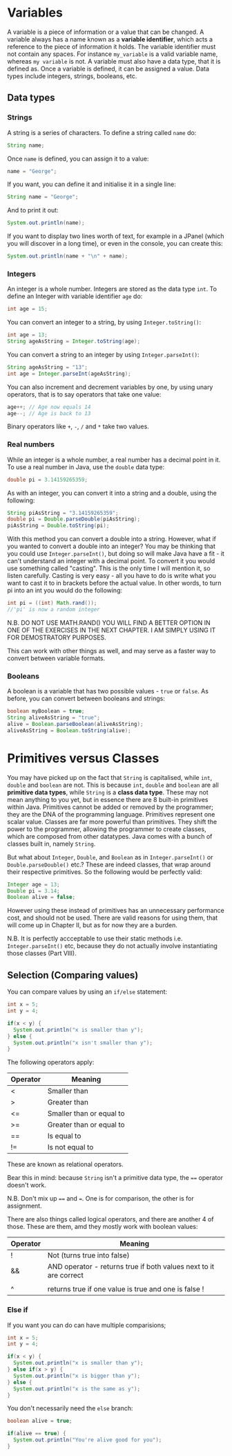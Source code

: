 Variables
===

A variable is a piece of information or a value that can be changed. A variable always has a name known as a **variable identifier**, which acts a reference to the piece of information it holds. The variable identifier must not contain any spaces. For instance `my_variable` is a valid variable name, whereas `my variable` is not. A variable must also have a data type, that it is defined as. Once a variable is defined, it can be assigned a value. Data types include integers, strings, booleans, etc.

## Data types

### Strings
A string is a series of characters. To define a string called `name` do:

```java
String name;
```

Once `name` is defined, you can assign it to a value:

```java
name = "George";
```

If you want, you can define it and initialise it in a single line:

```java
String name = "George";
```

And to print it out:

```java
System.out.println(name);
```

If you want to display two lines worth of text, for example in a JPanel (which you will discover in a long time), or even in the console, you can create this:

```java
System.out.println(name + "\n" + name);
```

### Integers
An integer is a whole number. Integers are stored as the data type `int`. To define an Integer with variable identifier `age` do:

```java
int age = 15;
```

You can convert an integer to a string, by using `Integer.toString()`:

```java
int age = 13;
String ageAsString = Integer.toString(age);
```

You can convert a string to an integer by using `Integer.parseInt()`:

```java
String ageAsString = "13";
int age = Integer.parseInt(ageAsString);
```

You can also increment and decrement variables by one, by using unary operators, that is to say operators that take one value:

```java
age++; // Age now equals 14
age--; // Age is back to 13
```

Binary operators like `+`, `-`, `/` and `*` take two values. 

### Real numbers
While an integer is a whole number, a real number has a decimal point in it. To use a real number in Java, use the `double` data type:

```java
double pi = 3.14159265359;
```

As with an integer, you can convert it into a string and a double, using the following:

```java
String piAsString = "3.14159265359";
double pi = Double.parseDouble(piAsString);
piAsString = Double.toString(pi);
```

With this method you can convert a double into a string. However, what if you wanted to convert a double into an integer? You may be thinking that you could use `Integer.parseInt()`, but doing so will make Java have a fit - it can't understand an integer with a decimal point. To convert it you would use something called "casting". This is the only time I will mention it, so listen carefully. Casting is very easy - all you have to do is write what you want to cast it to in brackets before the actual value. In other words, to turn pi into an int you would do the following:

```java
int pi = ((int) Math.rand());
//'pi' is now a random integer
```

N.B. DO NOT USE MATH.RAND() YOU WILL FIND A BETTER OPTION IN ONE OF THE EXERCISES IN THE NEXT CHAPTER. I AM SIMPLY USING IT FOR DEMOSTRATORY PURPOSES.

This can work with other things as well, and may serve as a faster way to convert between variable formats.

### Booleans
A boolean is a variable that has two possible values - `true` or `false`. As before, you can convert between booleans and strings:

```java
boolean myBoolean = true;
String aliveAsString = "true";
alive = Boolean.parseBoolean(aliveAsString); 
aliveAsString = Boolean.toString(alive);
```

# Primitives versus Classes
You may have picked up on the fact that `String` is capitalised, while `int`, `double` and `boolean` are not. This is because `int`, `double` and `boolean` are all **primitive data types**, while  `String` is a **class data type**. These may not mean anything to you yet, but in essence there are 8 built-in primitives within Java. Primitives cannot be added or removed by the programmer; they are the DNA of the programming language. Primitives represent one scalar value. Classes are far more powerful than primitives. They shift the power to the programmer, allowing the programmer to create classes, which are composed from other datatypes. Java comes with a bunch of classes built in, namely `String`.

But what about `Integer`, `Double`, and `Boolean` as in `Integer.parseInt()` or `Double.parseDouble()` etc.? These are indeed classes, that wrap around their respective primitives. So the following would be perfectly valid:

```java
Integer age = 13;
Double pi = 3.14;
Boolean alive = false;
```

However using these instead of primitives has an unnecessary performance cost, and should not be used. There are valid reasons for using them, that will come up in Chapter II, but as for now they are a burden. 

N.B. It is perfectly accceptable to use their static methods i.e. `Integer.parseInt()` etc, because they do not actually involve instantiating those classes (Part VIII). 

## Selection (Comparing values)
You can compare values by using an `if/else` statement: 

```java
int x = 5;
int y = 4;

if(x < y) {
  System.out.println("x is smaller than y");
} else {
  System.out.println("x isn't smaller than y");
}
```

The following operators apply:

| Operator        | Meaning           |
| ------------- |-------------| 
| <    | Smaller than | 
| >  | Greater than    |   
| <=  | Smaller than or equal to  |   
| >=  | Greater than or equal to  |
| == | Is equal to    | 
| != | Is not equal to  |

These are known as relational operators. 

Bear this in mind: because `String` isn't a primitive data type, the `==` operator doesn't work.

N.B. Don't mix up `==` and `=`. One is for comparison, the other is for assignment.

There are also things called logical operators, and there are another 4 of those. These are them, amd they mostly work with boolean values:

| Operator        | Meaning
| ------------- |-------------|
| !    | Not (turns true into false) |
| && | AND operator - returns true if both values next to it are correct |
| || | OR operator - returns true if one or two values are correct |
| ^  | returns true if one value is true and one is false !

### Else if 
If you want you can do can have multiple comparisions;

```java
int x = 5;
int y = 4;

if(x < y) {
  System.out.println("x is smaller than y");
} else if(x > y) {
  System.out.println("x is bigger than y");
} else {
  System.out.println("x is the same as y");
}
```

You don't necessarily need the `else` branch:
```java
boolean alive = true;

if(alive == true) {
  System.out.println("You're alive good for you");
}
```
